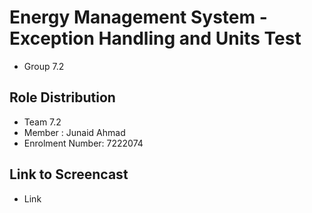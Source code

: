 # Energy Management System - Exception Handling and Units Test
- Group 7.2

## Role Distribution
- Team 7.2
- Member : Junaid Ahmad
- Enrolment Number: 7222074

## Link to Screencast
- Link 




